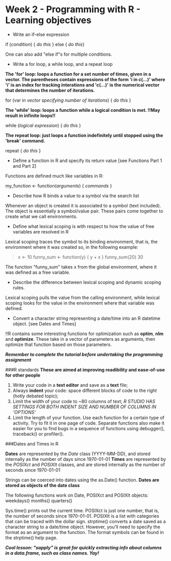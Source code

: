 # Week 2 - Programming with R - Learning objectives

* Write an if-else expression

if (*condition*) {
*do this*
} else {
*do this*}

One can also add "else if"s for multiple conditions. 

* Write a for loop, a while loop, and a repeat loop

**The 'for' loop: loops a function for a set number of times, given in a vector. The parentheses contain expressions of the form 'i in c(...)' where 'i' is an index for tracking interations and 'c(...)' is the numerical vector that determines the number of iterations.**

for (var in *vector specifying number of iterations*) {
*do this*
}

**The 'while' loop: loops a function while a logical condition is met. !!May result in infinite loops!!**

while (*logical expression*) {
*do this*
}

**The repeat loop: just loops a function indefinitely until stopped using the 'break' command.**

repeat {
*do this*
}

* Define a function in R and specify its return value [see Functions Part 1 and Part 2]

Functions are defined much like variables in R:

my_function <- function(*arguments*) {
*commands*
}

* Describe how R binds a value to a symbol via the search list

Whenever an object is created it is associated to a symbol (text included). The object is essentially a symbol/value pair. These pairs come together to create what we call environments. 

* Define what lexical scoping is with respect to how the value of free variables are resolved in R

Lexical scoping traces the symbol to its binding environment, that is, the environment where it was created so, in the following example:

> x <- 10
> funny_sum <- function(y) {
    y + x
}
> funny_sum(20)
> 30

The function "funny_sum" takes x from the global environment, where it was defined as a free variable. 

* Describe the difference between lexical scoping and dynamic scoping rules.

Lexical scoping pulls the value from the calling environment, while lexical scoping looks for the value in the environment where that variable was defined. 

* Convert a character string representing a date/time into an R datetime object. [see Dates and Times]

!!R contains some interesting functions for optimization such as **optim**, **nlm** and **optimize**. These take in a vector of parameters as arguments, then optimize that function based on those parameters.

***Remember to complete the tutorial before undertaking the programming assignment***

###R standards
**These are aimed at improving readibility and ease-of-use for other people**

1) Write your code in a **text editor** and save as a **text** file;
2) Always **indent** your code: space different blocks of code to the right (hotly debated topic);
3) Limit the width of your code to ~80 columns of text;
*R STUDIO HAS SETTINGS FOR BOTH INDENT SIZE AND NUMBER OF COLUMNS IN 'OPTIONS'*
4) Limit the length of your function. Use each function for a certain type of activity. Try to fit it in one page of code. Separate functions also make it easier for you to find bugs in a sequence of functions using debugger(), traceback() or profiler(). 

###Dates and Times in R

**Dates** are represented by the *Date* class (YYYY-MM-DD), and stored internally as the number of days since 1970-01-01
**Times** are represented by the *POSIXct* and *POSIXlt* classes, and are stored internally as the number of seconds since 1970-01-01

Strings can be coerced into dates using the as.Date() function. **Dates are stored as objects of the date class**

The following functions work on Date, POSIXct and POSIXlt objects:
weekdays()
months()
quarters()

Sys.time() prints out the current time.
POSIXct is just one number, that is, the number of seconds since 1970-01-01. POSIXlt is a list with categories that can be traced with the dollar sign. 
strptime() converts a date saved as a character string to a date/time object. However, you'll need to specify the format as an argument to the function. The format symbols can be found in the strptime() help page. 

***Cool lesson: "sapply" is great for quickly extracting info about columns in a data.frame, such as class names. Yay!***
